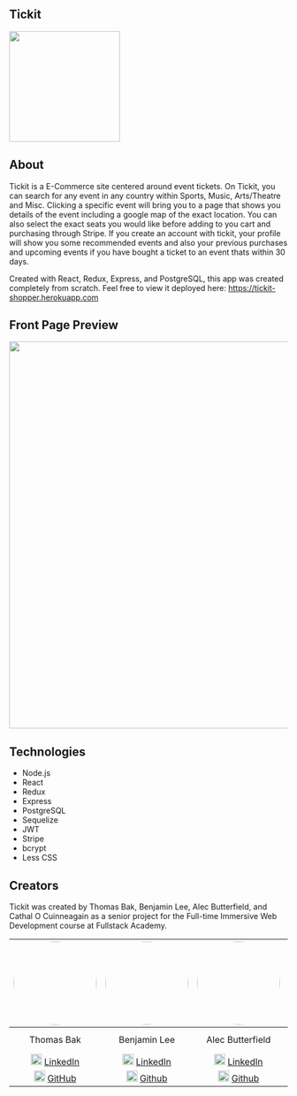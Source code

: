 ## Tickit

<img style='width: 200px' src='https://i.imgur.com/oedMwNs'>



## About

Tickit is a E-Commerce site centered around event tickets. On Tickit, you can search for any event in any country within Sports, Music, Arts/Theatre and Misc. Clicking a specific event will bring you to a page that shows you details of the event including a google map of the exact location. You can also select the exact seats you would like before adding to you cart and purchasing through Stripe.
If you create an account with tickit, your profile will show you some recommended events and also your previous purchases and upcoming events if you have bought a ticket to an event thats within 30 days.

Created with React, Redux, Express, and PostgreSQL, this app was created completely from scratch. Feel free to view it deployed here: https://tickit-shopper.herokuapp.com

## Front Page Preview

<img style="width:700px" src='//s.imgur.com/min/embed.js'>

## Technologies

* Node.js
* React
* Redux
* Express
* PostgreSQL
* Sequelize
* JWT
* Stripe
* bcrypt
* Less CSS

## Creators

Tickit was created by Thomas Bak, Benjamin Lee, Alec Butterfield, and Cathal O Cuinneagain as a senior project for the Full-time Immersive Web Development course at Fullstack Academy.

| <img style="border-radius:50%; height: 150px" src="https://i.imgur.com/DgLABtG.jpg">  |<img style="border-radius:50%; height: 150px" src="https://i.imgur.com/04aJNhA.png"> | <img style="border-radius:50%; height: 150px" src="https://i.imgur.com/H4mlPwp.jpg"> | <img style="border-radius:50%; height: 150px" src="https://i.imgur.com/Rb1R3Ou.jpg">
| :-------------: |:-------------:|:-------------:|:-------------:|
| Thomas Bak      | Benjamin Lee    | Alec Butterfield | Cathal O Cuinneagain |
| <img style="height:20px" src="https://cdn-icons-png.flaticon.com/512/174/174857.png">&nbsp;<a href="https://www.linkedin.com/in/thomas-bak/">LinkedIn</a> | <img style="height:20px" src="https://cdn-icons-png.flaticon.com/512/174/174857.png">&nbsp;<a href="https://www.linkedin.com/in/benjamin-g-lee/">LinkedIn</a>    | <img style="height:20px" src="https://cdn-icons-png.flaticon.com/512/174/174857.png">&nbsp;<a href="https://www.linkedin.com/in/alec-butterfield/">LinkedIn</a> | <img style="height:20px" src="https://cdn-icons-png.flaticon.com/512/174/174857.png">&nbsp;<a href="https://www.linkedin.com/in/cathalocuinneagain/">LinkedIn</a> |
| <img style="height:20px" src="https://cdn-icons-png.flaticon.com/512/25/25231.png">&nbsp;<a href="https://github.com/tombak98">GitHub</a> | <img style="height:20px" src="https://cdn-icons-png.flaticon.com/512/25/25231.png">&nbsp;<a href="https://github.com/benjaminglee">Github</a>    | <img style="height:20px" src="https://cdn-icons-png.flaticon.com/512/25/25231.png">&nbsp;<a href="https://github.com/AB-Butterfield">Github</a> | <img style="height:20px" src="https://cdn-icons-png.flaticon.com/512/25/25231.png">&nbsp;<a href="https://github.com/cathal1990">Github</a> |
